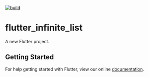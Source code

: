 [![build](https://github.com/felangel/bloc/workflows/build/badge.svg)](https://github.com/felangel/bloc/actions)

# flutter_infinite_list

A new Flutter project.

## Getting Started

For help getting started with Flutter, view our online
[documentation](https://flutter.dev/).
